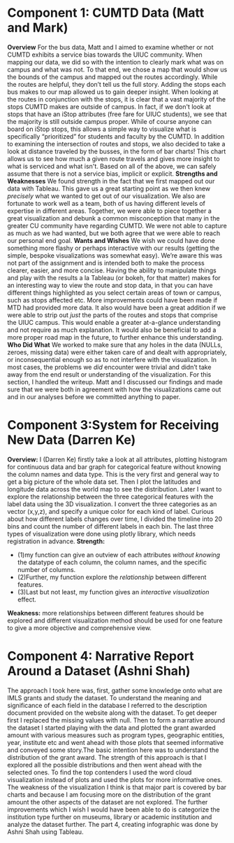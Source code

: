 
# Component 1: CUMTD Data (Matt and Mark)
**Overview**
For the bus data, Matt and I aimed to examine whether or not CUMTD exhibits a service bias towards the UIUC community. When mapping our data, we did so with the intention to clearly mark what was on campus and what was not. To that end, we chose a map that would show us the bounds of the campus and mapped out the routes accordingly. While the routes are helpful, they don’t tell us the full story. Adding the stops each bus makes to our map allowed us to gain deeper insight. 
When looking at the routes in conjunction with the stops, it is clear that a vast majority of the stops CUMTD makes are outside of campus. In fact, if we don't look at stops that have an iStop attributes (free fare for UIUC students), we see that the majority is still outside campus proper. While of course anyone can board on iStop stops, this allows a simple way to visualize what is specifically “prioritized” for students and faculty by the CUMTD. In addition to examining the intersection of routes and stops, we also decided to take a look at distance traveled by the busses, in the form of bar charts! This chart allows us to see how much a given route travels and gives more insight to what is serviced and what isn't. Based on all of the above, we can safely assume that there is not a service bias, implicit or explicit.
**Strengths and Weaknesses**
We found strength in the fact that we first mapped out our data with Tableau. This gave us a great starting point as we then knew *precisely* what we wanted to get out of our visualization. We also are fortunate to work well as a team, both of us having different levels of expertise in different areas. Together, we were able to piece together a great visualization and debunk a common misconception that many in the greater CU community have regarding CUMTD. We were not able to capture as much as we had wanted, but we both agree that we were able to reach our personal end goal. 
**Wants and Wishes**
We wish we could have done something more flashy or perhaps interactive with our results (getting the simple, bespoke visualizations was somewhat easy). We’re aware this was not part of the assignment and is intended both to make the process clearer, easier, and more concise. Having the ability to manipulate things and play with the results a la Tableau (or bokeh, for that matter) makes for an interesting way to view the route and stop data, in that you can have different things highlighted as you select certain areas of town or campus, such as stops affected etc. More improvements could have been made if MTD had provided more data. It also would have been a great addition if we were able to strip out *just* the parts of the routes and stops that comprise the UIUC campus. This would enable a greater at-a-glance understanding and not require as much explanation. It would also be beneficial to add a more proper road map in the future, to further enhance this understanding. 
**Who Did What** 
We worked to make sure that any holes in the data (NULLs, zeroes, missing data) were either taken care of and dealt with appropriately, or inconsequential enough so as to not interfere with the visualization. In most cases, the problems we *did* encounter were trivial and didn’t take away from the end result or understanding of the visualization. For this section, I handled the writeup. Matt and I discussed our findings and made sure that we were both in agreement with how the visualizations came out and in our analyses before we committed anything to paper.
# Component 3:System for Receiving New Data (Darren Ke)
**Overview:**    I (Darren Ke) firstly take a look at all attributes, plotting histogram for continuous data and bar graph for categorical feature without knowing the column names and data type. This is the very first and general way to get a big picture of the whole data set. Then I plot the latitudes and longitude data across the world map to see the distribution. Later I want to explore the relationship between  the three categorical features with the label data using the 3D visualization. I convert the three categories as an vector (x,y,z), and specify a unique color for each kind of label.  Curious about how different labels changes over time, I divided the timeline into 20 bins and count the number of different labels in each bin. The last three types of visualization were done using plotly library, which needs registration in advance. 
**Strength:**
- (1)my function can give an outview of each attributes *without knowing* the datatype of each column, the column names, and the specific number of columns.
- (2)Further, my function explore the *relationship* between different features. 
- (3)Last but not least, my function gives an *interactive visualization* effect. 

**Weakness:** more relationships between different features should be explored and different visualization method should be used for one feature to give a more objective and comprehensive view. 
# Component 4: Narrative Report Around a Dataset (Ashni Shah)
The approach I took here was, first, gather some knowledge onto what are IMLS grants and study the dataset. To understand the meaning and significance of each field in the database I referred to the description document provided on the website along with the dataset. To get deeper first I replaced the missing values with null. Then to form a narrative around the dataset I started playing with the data and plotted the grant awarded amount with various measures such as program types, geographic entities, year, institute etc and went ahead with those plots that seemed informative and conveyed some story.The basic intention here was to understand the distribution of the grant award. The strength of this approach is that I explored all the possible distributions and then went ahead with the selected ones. To find the top contenders I used the word cloud visualization instead of plots and used the plots for more informative ones. The weakness of the visualization I think is that major part is covered by bar charts and because I am focusing more on the distribution of the grant amount the other aspects of the dataset are not explored. The further improvements which I wish I would have been able to do is categorize the institution type further on museums, library or academic institution and analyze the dataset further. The part 4, creating infographic was done by Ashni Shah using Tableau.


